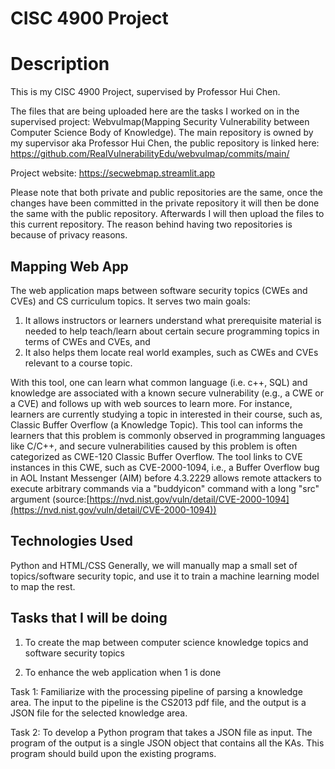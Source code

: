 # CISC 4900 Project

# Description
This is my CISC 4900 Project, supervised by Professor Hui Chen. 

The files that are being uploaded here are the tasks I worked on in the supervised project: Webvulmap(Mapping Security Vulnerability between Computer Science Body of Knowledge). 
The main repository is owned by my supervisor aka Professor Hui Chen, the public repository is linked here: https://github.com/RealVulnerabilityEdu/webvulmap/commits/main/

Project website: https://secwebmap.streamlit.app

Please note that both private and public repositories are the same, once the changes have been committed in the private repository it will then be done the same with the public repository. Afterwards I will then upload the files to this current repository.
The reason behind having two repositories is because of privacy reasons.

## Mapping Web App
The web application maps between software security topics (CWEs and CVEs)
and CS curriculum topics. It serves two main goals:

1. It allows instructors or learners understand what prerequisite material is
	 needed to help teach/learn about certain secure programming topics in terms
	 of CWEs and CVEs, and
2. It also helps them locate real world examples, such as CWEs and CVEs
	 relevant to a course topic.

With this tool, one can learn what common language (i.e. c++, SQL) and
knowledge are associated with a known secure vulnerability (e.g., a CWE or a
CVE) and follows up with web sources to learn more. For instance, learners are
currently studying a topic in interested in their course, such as, Classic
Buffer Overflow (a Knowledge Topic). This tool can informs the learners that
this problem is commonly observed in programming languages like C/C++, and
secure vulnerabilities caused by this problem is often categorized as CWE-120
Classic Buffer Overflow. The tool links to CVE instances in this CWE, such as
CVE-2000-1094, i.e.,  a Buffer Overflow bug in AOL Instant Messenger (AIM)
before 4.3.2229 allows remote attackers to execute arbitrary commands via a
"buddyicon" command with a long "src" argument (source:[https://nvd.nist.gov/vuln/detail/CVE-2000-1094](https://nvd.nist.gov/vuln/detail/CVE-2000-1094))

## Technologies Used
Python and HTML/CSS
Generally, we will manually map a small set of topics/software security topic, and use it to train a machine learning model to map the rest.


## Tasks that I will be doing

1. To create the map between computer science knowledge topics and
software security topics

2. To enhance the web application when 1 is done


Task 1: Familiarize with the processing pipeline of parsing a knowledge area. The input to the pipeline is the CS2013 pdf file, and the output is a JSON file for the selected knowledge area.

Task 2: To develop a Python program that takes a JSON file as input. The program of the output is a single JSON object that contains all the KAs. This program should build upon the existing programs.
